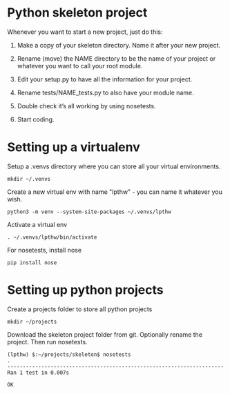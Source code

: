 # Python skeleton project

Whenever you want to start a new project, just do this:

1. Make a copy of your skeleton directory. Name it after your new project.

2. Rename (move) the NAME directory to be the name of your project or whatever you want to call your root module.

3. Edit your setup.py to have all the information for your project.

4. Rename tests/NAME_tests.py to also have your module name.

5. Double check it’s all working by using nosetests.

6. Start coding.  

# Setting up a virtualenv

Setup a .venvs directory where you can store all your virtual environments. 
```
mkdir ~/.venvs
```

Create a new virtual env with name "lpthw" - you can name it whatever you wish.
```
python3 -m venv --system-site-packages ~/.venvs/lpthw
```

Activate a virtual env
```
. ~/.venvs/lpthw/bin/activate
```

For nosetests, install nose
```
pip install nose
```

# Setting up python projects

Create a projects folder to store all python projects
```
mkdir ~/projects
```

Download the skeleton project folder from git. Optionally rename the project. Then run nosetests.
```
(lpthw) $:~/projects/skeleton$ nosetests
.
----------------------------------------------------------------------
Ran 1 test in 0.007s

OK
```
